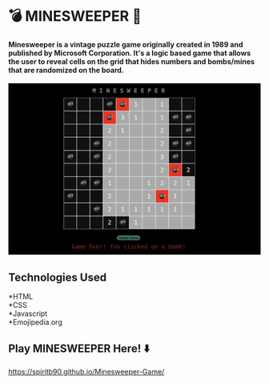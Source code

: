 #  💣 MINESWEEPER  🔢

#### Minesweeper is a vintage puzzle game originally created in 1989 and published by Microsoft Corporation.  It's a logic based game that allows the user to reveal cells on the grid that hides numbers and bombs/mines that are randomized on the board.  



![Minesweeper Live Gameplay](image.png)

## Technologies Used
*HTML <br>
*CSS <br>
*Javascript <br>
*Emojipedia.org

## Play MINESWEEPER Here!  ⬇️

https://spiritb90.github.io/Minesweeper-Game/